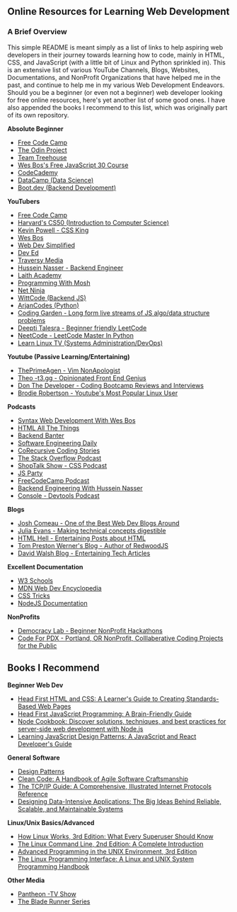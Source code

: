 ## Online Resources for Learning Web Development

### A Brief Overview

This simple README is meant simply as a list of links to help aspiring web
developers in their journey towards learning how to code, mainly in HTML, CSS,
and JavaScript (with a little bit of Linux and Python sprinkled in).
This is an extensive list of various YouTube Channels, Blogs,
Websites, Documentations, and NonProfit Organizations that have
helped me in the past, and continue to help me in my various Web
Development Endeavors. Should you be a beginner (or even not a
beginner) web developer looking for free online resources,
here's yet another list of some good ones. I have also appended the books I
recommend to this list, which was originally part of its own repository.

**Absolute Beginner**

- [Free Code Camp](https://www.freecodecamp.org/)
- [The Odin Project](https://www.theodinproject.com/)
- [Team Treehouse](https://teamtreehouse.com/)
- [Wes Bos's Free JavaScript 30 Course](https://javascript30.com/)
- [CodeCademy](https://www.codecademy.com/)
- [DataCamp (Data Science)](https://www.datacamp.com/)
- [Boot.dev (Backend Development)](https://www.boot.dev/)

**YouTubers**

- [Free Code Camp](https://www.youtube.com/@freecodecamp)
- [Harvard's CS50 (Introduction to Computer Science)](https://www.youtube.com/@cs50)
- [Kevin Powell - CSS King](https://www.youtube.com/@KevinPowell)
- [Wes Bos](https://www.youtube.com/@WesBos)
- [Web Dev Simplified](https://www.youtube.com/@WebDevSimplified)
- [Dev Ed](https://www.youtube.com/@developedbyed)
- [Traversy Media](https://www.youtube.com/@TraversyMedia)
- [Hussein Nasser - Backend Engineer](https://www.youtube.com/@hnasr)
- [Laith Academy](https://www.youtube.com/@laithacademy)
- [Programming With Mosh](https://www.youtube.com/@programmingwithmosh)
- [Net Ninja](https://www.youtube.com/@NetNinja)
- [WittCode (Backend JS)](https://www.youtube.com/@WittCode)
- [ArjanCodes (Python)](https://www.youtube.com/@ArjanCodes)
- [Coding Garden - Long form live streams of JS algo/data structure problems](https://www.youtube.com/@CodingGarden)
- [Deepti Talesra - Beginner friendly LeetCode](https://www.youtube.com/@DEEPTITALESRA)
- [NeetCode - LeetCode Master In Python](https://www.youtube.com/@NeetCode)
- [Learn Linux TV (Systems Administration/DevOps)](https://www.youtube.com/@LearnLinuxTV)

**Youtube (Passive Learning/Entertaining)**

- [ThePrimeAgen - Vim NonApologist](https://www.youtube.com/@ThePrimeTimeagen)
- [Theo -t3.gg - Opinionated Front End Genius](https://www.youtube.com/@t3dotgg)
- [Don The Developer - Coding Bootcamp Reviews and Interviews](https://www.youtube.com/@DonTheDeveloper)
- [Brodie Robertson - Youtube's Most Popular Linux User](https://www.youtube.com/@BrodieRobertson)

**Podcasts**

- [Syntax Web Development With Wes Bos](https://syntax.fm/)
- [HTML All The Things](https://www.htmlallthethings.com/podcast)
- [Backend Banter](https://www.backendbanter.fm/)
- [Software Engineering Daily](https://softwareengineeringdaily.com/)
- [CoRecursive Coding Stories](https://corecursive.com/)
- [The Stack Overflow Podcast](https://stackoverflow.blog/podcast)
- [ShopTalk Show - CSS Podcast](https://shoptalkshow.com/)
- [JS Party](https://changelog.com/jsparty)
- [FreeCodeCamp Podcast](https://www.freecodecamp.org/news/tag/podcast/)
- [Backend Engineering With Hussein Nasser](https://podcasts.apple.com/us/podcast/the-backend-engineering-show-with-hussein-nasser/id1330350799)
- [Console - Devtools Podcast](https://console.dev/podcast)

**Blogs**

- [Josh Comeau - One of the Best Web Dev Blogs Around](https://www.joshwcomeau.com/)
- [Julia Evans - Making technical concepts digestible](https://jvns.ca/)
- [HTML Hell - Entertaining Posts about HTML](https://www.htmhell.dev/)
- [Tom Preston Werner's Blog - Author of RedwoodJS](https://tom.preston-werner.com/)
- [David Walsh Blog - Entertaining Tech Articles](https://davidwalsh.name/)

**Excellent Documentation**

- [W3 Schools](https://www.w3schools.com/)
- [MDN Web Dev Encyclopedia](https://developer.mozilla.org/)
- [CSS Tricks](https://css-tricks.com/)
- [NodeJS Documentation](https://nodejs.org/docs/latest/api/)

**NonProfits**

- [Democracy Lab - Beginner NonProfit Hackathons](https://blog.democracylab.org/)
- [Code For PDX - Portland, OR NonProfit, Colllaberative Coding Projects for the
  Public](https://www.codeforpdx.org/)

## Books I Recommend

**Beginner Web Dev**

- [Head First HTML and CSS: A Learner's Guide to Creating Standards-Based Web Pages](https://www.amazon.com/Head-First-HTML-CSS-Standards-Based/dp/0596159900/ref=sr_1_1?keywords=head+first+html+css&qid=1698107461&sr=8-1)
- [Head First JavaScript Programming: A Brain-Friendly Guide](https://www.amazon.com/Head-First-JavaScript-Programming-Brain-Friendly/dp/144934013X/ref=sr_1_1?keywords=head+first+javascript&qid=1698107466&sr=8-1)
- [Node Cookbook: Discover solutions, techniques, and best practices for server-side web development with Node.js](https://www.amazon.com/Node-Cookbook-techniques-server-side-development/dp/1838558756/ref=sr_1_21?keywords=node+js&qid=1698107484&sr=8-21)
- [Learning JavaScript Design Patterns: A JavaScript and React Developer's Guide](https://www.amazon.com/Learning-JavaScript-Design-Patterns-Developers/dp/1098139879/ref=sr_1_1?keywords=javascript+design+patterns&qid=1698107503&sr=8-1)

**General Software**

- [Design Patterns](https://www.amazon.com/Design-Patterns-Elements-Reusable-Object-Oriented/dp/9332555400/ref=sr_1_15?crid=JRYUV28K3V20&keywords=gang+of+four+design+patterns+book&qid=1698107535&sprefix=gang+design+patterns%2Caps%2C197&sr=8-15)
- [Clean Code: A Handbook of Agile Software Craftsmanship](https://www.amazon.com/Clean-Code-Handbook-Software-Craftsmanship/dp/0132350882/ref=sr_1_1?keywords=uncle+bob+clean+code&qid=1698107571&sr=8-1)
- [The TCP/IP Guide: A Comprehensive, Illustrated Internet Protocols Reference](https://www.amazon.com/TCP-Guide-Comprehensive-Illustrated-Protocols/dp/159327047X/ref=sr_1_1?keywords=tcp+ip&qid=1698107683&sr=8-1)
- [ Designing Data-Intensive Applications: The Big Ideas Behind Reliable, Scalable, and Maintainable Systems](https://www.amazon.com/Designing-Data-Intensive-Applications-Reliable-Maintainable/dp/1449373321/ref=sr_1_1?keywords=designing+data+intensive+applications&qid=1698107751&sr=8-1)

**Linux/Unix Basics/Advanced**

- [How Linux Works, 3rd Edition: What Every Superuser Should Know](https://www.amazon.com/How-Linux-Works-Brian-Ward/dp/1718500408/ref=sr_1_1?keywords=linux+brian+ward&qid=1698107581&sr=8-1)
- [The Linux Command Line, 2nd Edition: A Complete Introduction](https://www.amazon.com/Linux-Command-Line-2nd-Introduction/dp/1593279523/ref=sr_1_2?keywords=command+line&qid=1698107592&sr=8-2)
- [Advanced Programming in the UNIX Environment, 3rd Edition](https://www.amazon.com/Advanced-Programming-UNIX-Environment-3rd/dp/0321637739/ref=sr_1_1?keywords=advanced+programming+in+the+unix+environment&qid=1698108027&sr=8-1)
- [The Linux Programming Interface: A Linux and UNIX System Programming Handbook](https://www.amazon.com/Linux-Programming-Interface-System-Handbook/dp/1593272200/ref=sr_1_1?crid=OP89IIH349LC&keywords=the+linux+programming+interface&qid=1698107646&sprefix=the+linux+programm%2Caps%2C152&sr=8-1)

**Other Media**

- [Pantheon -TV Show](https://www.imdb.com/title/tt11680642/?ref_=fn_al_tt_1)
- [The Blade Runner Series](https://www.imdb.com/find/?s=all&q=blade%20runner)
